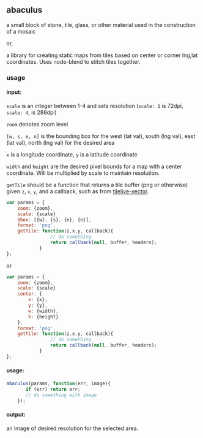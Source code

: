 ## abaculus
a small block of stone, tile, glass, or other material used in the construction of a mosaic

or, 

a library for creating static maps from tiles based on center or corner lng,lat coordinates.
Uses node-blend to stitch tiles together.

### usage


#### input:

`scale` is an integer between 1-4 and sets resolution (`scale: 1` is 72dpi, `scale: 4`, is 288dpi)

`zoom` denotes zoom level

`[w, s, e, n]` is the bounding box for the west (lat val), south (lng val), east (lat val), north (lng val) for the desired area

`x` is a longitude coordinate, `y` is a latitude coordinate

`width` and `height` are the desired pixel bounds for a map with a center coordinate. Will be multiplied by scale to maintain resolution.

`getTile` should be a function that returns a tile buffer (png or otherwise) given `z`, `x`, `y`, and a callback, such as from [tilelive-vector](https://github.com/mapbox/tilelive-vector/blob/master/index.js#L107-L200).

```javascript
var params = {
	zoom: {zoom},
	scale: {scale}
    bbox: [{w}, {s}, {e}, {n}],
    format: 'png',
    getTile: function(z,x,y, callback){
    			// do something
			    return callback(null, buffer, headers);
			}
};
```
or 
```javascript
var params = {
	zoom: {zoom},
	scale: {scale}
    center: {   
    	x: {x},
    	y: {y},
    	w: {width},
    	h: {height}
    },
    format: 'png',
    getTile: function(z,x,y, callback){
    			// do something
			    return callback(null, buffer, headers);
			}
};
```
#### usage:
``` javascript
abaculus(params, function(err, image){
       if (err) return err;
       // do something with image
	});
```

#### output:
an image of desired resolution for the selected area.
